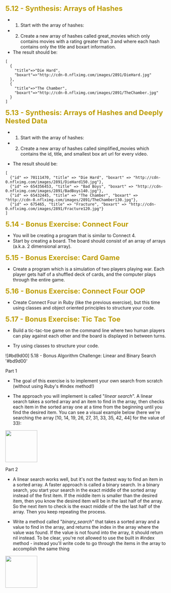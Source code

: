 <div style="color:#bd9d00;font-weight:700;font-size:22px">
5.12 - Synthesis: Arrays of Hashes
</div>

- 1. Start with the array of hashes:
- 2. Create a new array of hashes called great_movies which only contains movies with a rating greater than 3 and where each hash contains only the title and boxart information. 
- The result should be:
~~~
[
  {
    "title"=>"Die Hard",
    "boxart"=>"http://cdn-0.nflximg.com/images/2891/DieHard.jpg"
  },
  {
    "title"=>"The Chamber",
    "boxart"=>"http://cdn-0.nflximg.com/images/2891/TheChamber.jpg"
  }
]
~~~

<div style="color:#bd9d00;font-weight:700;font-size:22px">
5.13 - Synthesis: Arrays of Hashes and Deeply Nested Data
</div>

- 1. Start with the array of hashes:
- 2. Create a new array of hashes called simplified_movies which contains the id, title, and smallest box art url for every video. 

- The result should be: 
~~~
[
  {"id" => 70111470, "title" => "Die Hard", "boxart" => "http://cdn-0.nflximg.com/images/2891/DieHard150.jpg"},
  {"id" => 654356453, "title" => "Bad Boys", "boxart" => "http://cdn-0.nflximg.com/images/2891/BadBoys140.jpg"},
  {"id" => 65432445, "title" => "The Chamber", "boxart" => "http://cdn-0.nflximg.com/images/2891/TheChamber130.jpg"},
  {"id" => 675465, "title" => "Fracture", "boxart" => "http://cdn-0.nflximg.com/images/2891/Fracture120.jpg"}
]
~~~

<div style="color:#bd9d00;font-weight:700;font-size:22px">
5.14 - Bonus Exercise: Connect Four
</div>

- You will be creating a program that is similar to Connect 4.
- Start by creating a board. The board should consist of an array of arrays (a.k.a. 2 dimensional array).

<div style="color:#bd9d00;font-weight:700;font-size:22px">
5.15 - Bonus Exercise: Card Game
</div>

- Create a program which is a simulation of two players playing war. Each player gets half of a shuffled deck of cards, and the computer plays through the entire game.



<div style="color:#bd9d00;font-weight:700;font-size:22px">
5.16 - Bonus Exercise: Connect Four OOP
</div>


- Create Connect Four in Ruby (like the previous exercise), but this time using classes and object oriented principles to structure your code.


<div style="color:#bd9d00;font-weight:700;font-size:22px">
5.17 - Bonus Exercise: Tic Tac Toe
</div>

- Build a tic-tac-toe game on the command line where two human players can play against each other and the board is displayed in between turns.

- Try using classes to structure your code. 


![#bd9d00] 5.18 - Bonus Algorithm Challenge: Linear and Binary Search '#bd9d00'

Part 1

- The goal of this exercise is to implement your own search from scratch (without using Ruby's #index method!)

- The approach you will implement is called "<i>linear search</i>". A linear search takes a sorted array and an item to find in the array, then checks each item in the sorted array one at a time from the beginning until you find the desired item. You can see a visual example below (here we're searching the array [10, 14, 19, 26, 27, 31, 33, 35, 42, 44] for the value of 33):

<img src="linear_search.gif" style="height: 100px;"/>

Part 2

- A linear search works well, but it's not the fastest way to find an item in a sorted array. A faster approach is called a binary search. In a binary search, you start your search in the exact middle of the sorted array instead of the first item. If the middle item is smaller than the desired item, then you know the desired item will be in the last half of the array. So the next item to check is the exact middle of the the last half of the array. Then you keep repeating the process. 

- Write a method called "<i>binary_search</i>" that takes a sorted array and a value to find in the array, and returns the index in the array where the value was found. If the value is not found into the array, it should return nil instead. To be clear, you're not allowed to use the built in #index method - instead you'll write code to go through the items in the array to accomplish the same thing

<img src="binary_search.gif" style="height: 100px;"/>



